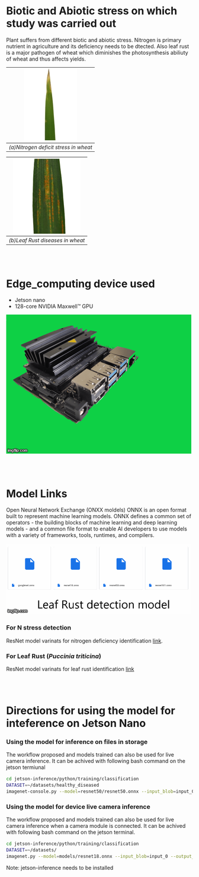 # Biotic and Abiotic stress on which study was carried out
Plant suffers from different biotic and abiotic stress. Nitrogen is primary nutrient in agriculture and its deficiency needs to be dtected. Also leaf rust is a major pathogen of wheat which diminishes the photosynthesis abiliuty of wheat and thus affects yields.

| ![n.jpg](images/n.jpg) | 
|:--:| 
| *(a)Nitrogen deficit stress in wheat* |

| ![d.jpg](images/d.jpg) | 
|:--:| 
| *(b)Leaf Rust diseases in wheat* |



<br><br>
# Edge_computing device used
- Jetson nano
- 128-core NVIDIA Maxwell™ GPU

![Jetson nano](images/main.gif)  

<br><br>
# Model Links
Open Neural Network Exchange (ONXX moldels)
ONNX is an open format built to represent machine learning models. ONNX defines a common set of operators - the building blocks of machine learning and deep learning models - and a common file format to enable AI developers to use models with a variety of frameworks, tools, runtimes, and compilers.

![Jetson nano](images/main_model.gif)

### For N stress detection
ResNet model varinats for nitrogen deficiency identification
[link](https://drive.google.com/drive/folders/1pVvE13rbemEhJkpmHpb0Y5s4UAAWjaDd?usp=sharing).


### For Leaf Rust (*Puccinia triticina*)
ResNet model varinats for leaf rust identification
[link](https://drive.google.com/drive/folders/16cp_STmyDPZApVKWuAFTSKa9bHb8TVj7?usp=sharing )  

<br><br>
# Directions for using the model for inteference on Jetson Nano
### Using the model for inference on files in storage
The workflow proposed and models trained can also be used for live camera inference. It can be achived with following bash command on the jetson termiunal
```bash
cd jetson-inference/python/training/classification
DATASET=~/datasets/healthy_diseased
imagenet-console.py --model=resnet50/resnet50.onnx --input_blob=input_0 --output_blob=output_0 --labels=$DATASET/labels.txt $DATASET/test/12_diseased.jpg
```
### Using the model for device live camera inference
The workflow proposed and models trained can also be used for live camera inference when a camera module is connected. It can be achived with following bash command on the jetson terminal.
```bash
cd jetson-inference/python/training/classification
DATASET=~/datasets/
imagenet.py --model=models/resnet18.onnx --input_blob=input_0 --output_blob=output_0 --labels=$DATASET/labels.txt csi://0
```
 Note: jetson-inference needs to be installed 
